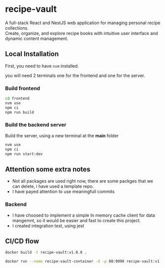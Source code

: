 # recipe-vault
A full-stack React and NestJS web application for managing personal recipe collections.  
Create, organize, and explore recipe books with intuitive user interface and dynamic content management.


## Local Installation

First, you need to have `nvm` installed.

you will need 2 terminals one for the frontend and one for the server.

### Build frontend
```bash
cd frontend
nvm use
npm ci
npm run build
```

### Build the backend server
Build the server, using a new terminal at the **main** folder

```bash
nvm use
npm ci
npm run start:dev
```

## Attention some extra notes
* Not all packages are used right now, there are some packges that we can delete, i have used a template repo.
* I have payed attention to use meaningfull commits
### Backend

* I have choosed to implement a simple In memory cache client for data mangemnt, so it would be easier and fast to create this project.
* I created integration test, using jest


## CI/CD flow

```sh
docker build -t recipe-vault:v1.0.0 .

docker run --name recipe-vault-container -d -p 80:9090 recipe-vault:v1.0.0
```